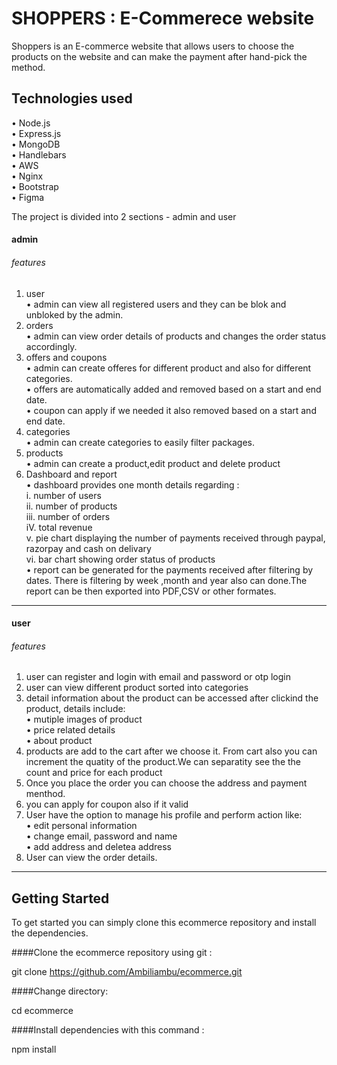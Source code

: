 # SHOPPERS : E-Commerece website
Shoppers is an E-commerce website that allows users to choose the products on the website and can make the payment after hand-pick the method.<br/>

## Technologies used
• Node.js<br/>
• Express.js<br/>
• MongoDB<br/>
• Handlebars<br/>
• AWS<br/>
• Nginx<br/>
• Bootstrap<br/>
• Figma<br/>

The project is divided into 2 sections - admin and user

#### admin

###### features

1. user<br/>
 • admin can view all registered users and they can be blok and unbloked by the admin.<br/>
2. orders<br/>
  • admin can view order details of products and changes the order  status accordingly.<br/>
3. offers and coupons<br/>
   • admin can create offeres for different product and also for different categories.<br/>
   • offers are automatically added and removed based on a start and end date.<br/>
   • coupon can apply if we needed it also removed based on a start and end date.<br/>
 4. categories<br/>
   • admin can create categories to easily filter packages.<br/>
 5. products<br/>
   • admin can create a product,edit product and delete product<br/>
 6. Dashboard and report<br/>
   • dashboard provides one month details regarding :<br/>
      i. number of users<br/>
      ii. number of products<br/>
      iii. number of orders<br/>
      iV. total revenue<br/>
      v. pie chart displaying the number of payments received through paypal,  razorpay and cash on delivary<br/>
     vi. bar chart showing order status of products<br/>
   • report can be generated for the payments received after filtering by dates. There is filtering by week ,month and year also can done.The report can be then exported into PDF,CSV or other formates.<br/>
 
 --------------------------------------------------------------------------------------------------------------------------------------------------------
#### user

###### features

1. user can register and login with email and password or otp login<br/>
2. user can view different product sorted into categories<br/>
3. detail information about the product can be accessed after clickind the product, details include:<br/>
    • mutiple images of product<br/>
    • price related details<br/>
    • about product <br/>
4. products are add to the cart after we choose it. From cart also you can increment the quatity of the product.We can separatity see the the count and price for each product<br/> 
5. Once you place the order you can choose the address and payment menthod.<br/>
6. you can apply for coupon also if it valid<br/>
7. User have the option to manage his profile and perform action like:<br/>
    • edit personal information<br/>
    • change email, password and name<br/>
    • add address and deletea address<br/>
8. User can view the order details.

---------------------------------------------------------------------------------------------------------------------------------------------------------
## Getting Started

To get started you can simply clone this ecommerce repository and  install the dependencies.
 
 ####Clone the ecommerce repository using git :<br/>
 
 git clone https://github.com/Ambiliambu/ecommerce.git </h6><br/>
 
 ####Change directory:
 
 cd  ecommerce <br/>

####Install dependencies with this command :<br/>
 
 npm install <br/>
 
 
 




